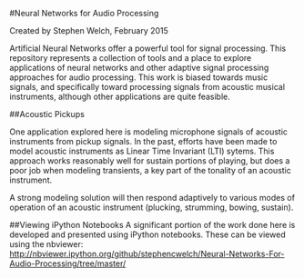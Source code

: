 #Neural Networks for Audio Processing

Created by Stephen Welch, February 2015

Artificial Neural Networks offer a powerful tool for signal processing. This repository represents a collection of tools and a place to explore applications of neural networks and other adaptive signal processing approaches for audio processing. This work is biased towards music signals, and specifically toward processing signals from acoustic musical instruments, although other applications are quite feasible.

##Acoustic Pickups

One application explored here is modeling microphone signals of acoustic instruments from pickup signals. In the past, efforts have been made to model acoustic instruments as Linear Time Invariant (LTI) sytems. This approach works reasonably well for sustain portions of playing, but does a poor job when modeling transients, a key part of the tonality of an acoustic instrument. 

A strong modeling solution will then respond adaptively to various modes of operation of an acoustic instrument (plucking, strumming, bowing, sustain). 

##Viewing iPython Notebooks
A significant portion of the work done here is developed and presented using iPython notebooks. These can be viewed using the nbviewer: http://nbviewer.ipython.org/github/stephencwelch/Neural-Networks-For-Audio-Processing/tree/master/


